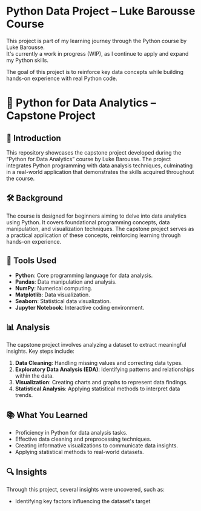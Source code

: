 # Python Data Project – Luke Barousse Course

This project is part of my learning journey through the Python course by Luke Barousse.  
It's currently a work in progress (WIP), as I continue to apply and expand my Python skills.

The goal of this project is to reinforce key data concepts while building hands-on experience with real Python code.

# 🐍 Python for Data Analytics – Capstone Project

## 📘 Introduction

This repository showcases the capstone project developed during the “Python for Data Analytics” course by Luke Barousse. The project integrates Python programming with data analysis techniques, culminating in a real-world application that demonstrates the skills acquired throughout the course.

## 🛠️ Background

The course is designed for beginners aiming to delve into data analytics using Python. It covers foundational programming concepts, data manipulation, and visualization techniques. The capstone project serves as a practical application of these concepts, reinforcing learning through hands-on experience.

## 🧰 Tools Used

- **Python**: Core programming language for data analysis.
- **Pandas**: Data manipulation and analysis.
- **NumPy**: Numerical computing.
- **Matplotlib**: Data visualization.
- **Seaborn**: Statistical data visualization.
- **Jupyter Notebook**: Interactive coding environment.

## 📊 Analysis

The capstone project involves analyzing a dataset to extract meaningful insights. Key steps include:

1. **Data Cleaning**: Handling missing values and correcting data types.
2. **Exploratory Data Analysis (EDA)**: Identifying patterns and relationships within the data.
3. **Visualization**: Creating charts and graphs to represent data findings.
4. **Statistical Analysis**: Applying statistical methods to interpret data trends.

## 📚 What You Learned

- Proficiency in Python for data analysis tasks.
- Effective data cleaning and preprocessing techniques.
- Creating informative visualizations to communicate data insights.
- Applying statistical methods to real-world datasets.

## 🔍 Insights

Through this project, several insights were uncovered, such as:

- Identifying key factors influencing the dataset's target

